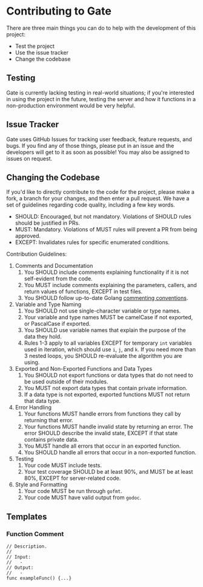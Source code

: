 # Contributing to Gate

There are three main things you can do to help with the development of this project:

- Test the project
- Use the issue tracker
- Change the codebase

## Testing

Gate is currently lacking testing in real-world situations; if you're interested in using the project
in the future, testing the server and how it functions in a non-production environment would be very helpful.

## Issue Tracker

Gate uses GitHub Issues for tracking user feedback, feature requests, and bugs. If you find any of those things,
please put in an issue and the developers will get to it as soon as possible! You may also be assigned to issues
on request.

## Changing the Codebase

If you'd like to directly contribute to the code for the project, please make a fork, a branch for your changes,
and then enter a pull request. We have a set of guidelines regarding code quality, including a few key words.
- SHOULD: Encouraged, but not mandatory. Violations of SHOULD rules should be justified in PRs.
- MUST: Mandatory. Violations of MUST rules will prevent a PR from being approved.
- EXCEPT: Invalidates rules for specific enumerated conditions.

Contribution Guidelines:

1. Comments and Documentation
    1. You SHOULD include comments explaining functionality if it is not self-evident from the code.
    2. You MUST include comments explaining the parameters, callers, and return values of functions, EXCEPT in test files.
    3. You SHOULD follow up-to-date Golang [commenting conventions](https://go.dev/doc/comment).
2. Variable and Type Naming
    1. You SHOULD not use single-character variable or type names.
    2. Your variable and type names MUST be camelCase if not exported, or PascalCase if exported.
    3. You SHOULD use variable names that explain the purpose of the data they hold.
    4. Rules 1-3 apply to all variables EXCEPT for temporary `int` variables used in iteration, which should use `i`, `j`, and `k`.
    If you need more than 3 nested loops, you SHOULD re-evaluate the algorithm you are using.
3. Exported and Non-Exported Functions and Data Types
    1. You SHOULD not export functions or data types that do not need to be used outside of their modules.
    2. You MUST not export data types that contain private information.
    3. If a data type is not exported, exported functions MUST not return that data type.
4. Error Handling
    1. Your functions MUST handle errors from functions they call by returning that error.
    2. Your functions MUST handle invalid state by returning an error. The error SHOULD describe the invalid state, EXCEPT if that state contains private data.
    3. You MUST handle all errors that occur in an exported function.
    4. You SHOULD handle all errors that occur in a non-exported function.
5. Testing
    1. Your code MUST include tests.
    2. Your test coverage SHOULD be at least 90%, and MUST be at least 80%, EXCEPT for server-related code.
6. Style and Formatting
    1. Your code MUST be run through `gofmt`.
    2. Your code MUST have valid output from `godoc`.

## Templates

### Function Comment
```
// Description.
//
// Input:
//   - 
// Output:
//   - 
func exampleFunc() {...}
```
